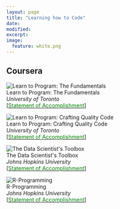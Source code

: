 ```yaml
---
layout: page
title: "Learning how to Code"
date: 
modified:
excerpt:
image:
  feature: white.png
---
```


## Coursera

![Learn to Program: The Fundamentals](http://jadeproulx.com/images/learning-code-fundamentals.png)  
Learn to Program: The Fundamentals  
*University of Toronto*  
[[<span style="color:green">Statement of Accomplishment</span>](https://dl.dropboxusercontent.com/u/51364198/Certificate_Learn-to-Program-the-Fundamentals.pdf)]

![Learn to Program: Crafting Quality Code](http://jadeproulx.com/images/learning-craft-code.png)  
Learn to Program: Crafting Quality Code  
*University of Toronto*  
[[<span style="color:green">Statement of Accomplishment</span>](https://dl.dropboxusercontent.com/u/51364198/Certificate_Crafting-Quality-Code.pdf)]

![The Data Scientist's Toolbox](http://jadeproulx.com/images/data-scientist-toolbox.jpg)  
The Data Scientist's Toolbox  
*Johns Hopkins University*  
[[<span style="color:green">Statement of Accomplishment</span>](https://dl.dropboxusercontent.com/u/51364198/Certificate_Crafting-Quality-Code.pdf)]

![R-Programming](http://jadeproulx.com/images/r-programming.jpg)  
R-Programming  
*Johns Hopkins University*  
[[<span style="color:green">Statement of Accomplishment</span>](https://dl.dropboxusercontent.com/u/51364198/Certificate_Crafting-Quality-Code.pdf)]


